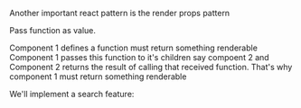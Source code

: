 Another important react pattern is the render props pattern

Pass function as value.

Component 1 defines a function must return something renderable
Component 1 passes this function to it's children say compoent 2
and Component 2 returns the result of calling that received function. That's why component 1 must return something renderable

We'll implement a search feature:
